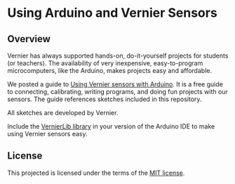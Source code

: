 Using Arduino and Vernier Sensors
========

Overview
--------

Vernier has always supported hands-on, do-it-yourself projects for students (or teachers). The availability of very inexpensive, easy-to-program microcomputers,
like the Arduino, makes projects easy and affordable.

We posted a guide to [Using Vernier sensors with Arduino][1]. It is a free guide to connecting, calibrating, writing programs, and doing fun projects with our sensors.
The guide references sketches included in this repository.

All sketches are developed by Vernier.

Include the [VernierLib library][2] in your version of the Arduino IDE to make using Vernier sensors easy.


License
-------

This projected is licensed under the terms of the [MIT license][3].

[1]: http://www.vernier.com/arduino/
[2]: https://github.com/VernierSoftwareTechnology/VernierLib
[3]: http://opensource.org/licenses/MIT